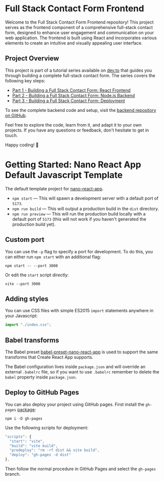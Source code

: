 # Full Stack Contact Form Frontend

Welcome to the Full Stack Contact Form Frontend repository! This project serves as the frontend component of a comprehensive full-stack contact form, designed to enhance user engagement and communication on your web application. The frontend is built using React and incorporates various elements to create an intuitive and visually appealing user interface.

## Project Overview

This project is part of a tutorial series available on [dev.to](https://dev.to/) that guides you through building a complete full-stack contact form. The series covers the following key steps:

- [Part 1 - Building a Full Stack Contact Form: React Frontend](https://dev.to/elenadiaz32505/part-1-full-stack-contact-form-getting-started-react-frontend-2023-1bh4)
- [Part 2 - Building a Full Stack Contact Form: Node.js Backend](https://dev.to/elenadiaz32505/part-2-building-a-full-stack-contact-form-nodejs-backend-2023-jdp)
- [Part 3 - Building a Full Stack Contact Form: Deployment](https://dev.to/elenadiaz32505/part-3-building-a-full-stack-contact-form-deployment-2023-2dj6)

To see the complete backend code and setup, visit the [backend repository on GitHub](https://github.com/diazelena325/contactform_backend).

Feel free to explore the code, learn from it, and adapt it to your own projects. If you have any questions or feedback, don't hesitate to get in touch.

Happy coding! 🚀


# Getting Started: Nano React App Default Javascript Template

The default template project for [nano-react-app](https://github.com/nano-react-app/nano-react-app).

- `npm start` — This will spawn a development server with a default port of `5173`.
- `npm run build` — This will output a production build in the `dist` directory.
- `npm run preview` — This will run the production build locally with a default port of `5173` (this will not work if you haven't generated the production build yet).

## Custom port

You can use the `-p` flag to specify a port for development. To do this, you can either run `npm start` with an additional flag:

```
npm start -- --port 3000
```

Or edit the `start` script directly:

```
vite --port 3000
```

## Adding styles

You can use CSS files with simple ES2015 `import` statements anywhere in your Javascript:

```js
import "./index.css";
```

## Babel transforms

The Babel preset [babel-preset-nano-react-app](https://github.com/nano-react-app/babel-preset-nano-react-app) is used to support the same transforms that Create React App supports.

The Babel configuration lives inside `package.json` and will override an external `.babelrc` file, so if you want to use `.babelrc` remember to delete the `babel` property inside `package.json`.


## Deploy to GitHub Pages

You can also deploy your project using GitHub pages.
First install the `gh-pages` [package](https://github.com/tschaub/gh-pages):

`npm i -D gh-pages`

Use the following scripts for deployment:

```js
"scripts": {
  "start": "vite",
  "build": "vite build",
  "predeploy": "rm -rf dist && vite build",
  "deploy": "gh-pages -d dist"
},
```

Then follow the normal procedure in GitHub Pages and select the `gh-pages` branch.
